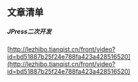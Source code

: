 ##  文章清单  


#####  JPress二次开发  
[http://lezhibo.tianqist.cn/front/video?id=bd51887b25f24e788fa423a428516520](http://lezhibo.tianqist.cn/front/video?id=bd51887b25f24e788fa423a428516520)  


